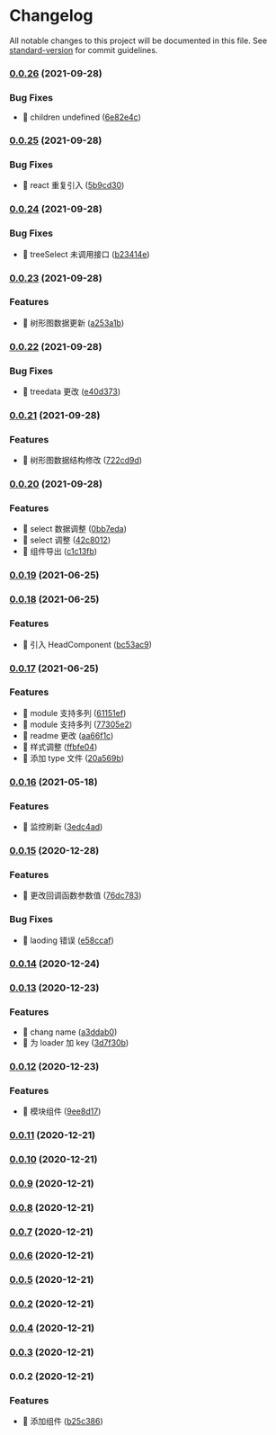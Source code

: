 # Changelog

All notable changes to this project will be documented in this file. See [standard-version](https://github.com/conventional-changelog/standard-version) for commit guidelines.

### [0.0.26](https://github.com/li-qiuli/epub-list/compare/v0.0.25...v0.0.26) (2021-09-28)

### Bug Fixes

- 🐛 children undefined ([6e82e4c](https://github.com/li-qiuli/epub-list/commit/6e82e4c4f703f73e5c20b7f059b8ea2ad1e46f42))

### [0.0.25](https://github.com/li-qiuli/epub-list/compare/v0.0.24...v0.0.25) (2021-09-28)

### Bug Fixes

- 🐛 react 重复引入 ([5b9cd30](https://github.com/li-qiuli/epub-list/commit/5b9cd30c59560cab76030fc709c1060fe5b9ad1f))

### [0.0.24](https://github.com/li-qiuli/epub-list/compare/v0.0.23...v0.0.24) (2021-09-28)

### Bug Fixes

- 🐛 treeSelect 未调用接口 ([b23414e](https://github.com/li-qiuli/epub-list/commit/b23414e2222a41a34ff0bf03e8aeb3f857074d2a))

### [0.0.23](https://github.com/li-qiuli/epub-list/compare/v0.0.22...v0.0.23) (2021-09-28)

### Features

- 🎸 树形图数据更新 ([a253a1b](https://github.com/li-qiuli/epub-list/commit/a253a1baf1d7be0dcc16160c12d2eda85216aed2))

### [0.0.22](https://github.com/li-qiuli/epub-list/compare/v0.0.21...v0.0.22) (2021-09-28)

### Bug Fixes

- 🐛 treedata 更改 ([e40d373](https://github.com/li-qiuli/epub-list/commit/e40d373ad77d2359e98d263b88baacc866308325))

### [0.0.21](https://github.com/li-qiuli/epub-list/compare/v0.0.20...v0.0.21) (2021-09-28)

### Features

- 🎸 树形图数据结构修改 ([722cd9d](https://github.com/li-qiuli/epub-list/commit/722cd9d7f3c9d83962ef33bc292ae544fb7f545d))

### [0.0.20](https://github.com/li-qiuli/epub-list/compare/v0.0.19...v0.0.20) (2021-09-28)

### Features

- 🎸 select 数据调整 ([0bb7eda](https://github.com/li-qiuli/epub-list/commit/0bb7edac8382c029610f2b219d1dba0bd7217107))
- 🎸 select 调整 ([42c8012](https://github.com/li-qiuli/epub-list/commit/42c8012b13dc4642161c6af997a16be31668e868))
- 🎸 组件导出 ([c1c13fb](https://github.com/li-qiuli/epub-list/commit/c1c13fbac265c7c1fe4455cecc437fbbcbaa766e))

### [0.0.19](https://github.com/li-qiuli/epub-list/compare/v0.0.18...v0.0.19) (2021-06-25)

### [0.0.18](https://github.com/li-qiuli/epub-list/compare/v0.0.17...v0.0.18) (2021-06-25)

### Features

- 🎸 引入 HeadComponent ([bc53ac9](https://github.com/li-qiuli/epub-list/commit/bc53ac916b5db78d080615e930b4e604fe593074))

### [0.0.17](https://github.com/li-qiuli/epub-list/compare/v0.0.16...v0.0.17) (2021-06-25)

### Features

- 🎸 module 支持多列 ([61151ef](https://github.com/li-qiuli/epub-list/commit/61151ef6d97d8a4fd85df02166fd54d9e0788a7e))
- 🎸 module 支持多列 ([77305e2](https://github.com/li-qiuli/epub-list/commit/77305e27bcd4582762d856439982d0eed6e4f78f))
- 🎸 readme 更改 ([aa66f1c](https://github.com/li-qiuli/epub-list/commit/aa66f1c701e5dd7c1b3ad8efd3a9048936028207))
- 🎸 样式调整 ([ffbfe04](https://github.com/li-qiuli/epub-list/commit/ffbfe046c027e090147efb622fee0fa7cf76a586))
- 🎸 添加 type 文件 ([20a569b](https://github.com/li-qiuli/epub-list/commit/20a569b8f5eb9c2197e5cf88b1840ad87c37bd5f))

### [0.0.16](https://github.com/li-qiuli/epub-list/compare/v0.0.15...v0.0.16) (2021-05-18)

### Features

- 🎸 监控刷新 ([3edc4ad](https://github.com/li-qiuli/epub-list/commit/3edc4ad54a3616cebb5843254f0925f633f44f5f))

### [0.0.15](https://github.com/li-qiuli/epub-list/compare/v0.0.14...v0.0.15) (2020-12-28)

### Features

- 🎸 更改回调函数参数值 ([76dc783](https://github.com/li-qiuli/epub-list/commit/76dc783f6259b32aefd906920a3222e996b0c905))

### Bug Fixes

- 🐛 laoding 错误 ([e58ccaf](https://github.com/li-qiuli/epub-list/commit/e58ccaf1a92c54aed9f97b0e14de5fcca40d243c))

### [0.0.14](https://github.com/li-qiuli/epub-list/compare/v0.0.13...v0.0.14) (2020-12-24)

### [0.0.13](https://github.com/li-qiuli/epub-list/compare/v0.0.12...v0.0.13) (2020-12-23)

### Features

- 🎸 chang name ([a3ddab0](https://github.com/li-qiuli/epub-list/commit/a3ddab08765b4a6b1ca6a06c0c8573cf8b010872))
- 🎸 为 loader 加 key ([3d7f30b](https://github.com/li-qiuli/epub-list/commit/3d7f30bb5f7ddc2a1d6d9725548eef4003c59bf9))

### [0.0.12](https://github.com/li-qiuli/epub-list/compare/v0.0.11...v0.0.12) (2020-12-23)

### Features

- 🎸 模块组件 ([9ee8d17](https://github.com/li-qiuli/epub-list/commit/9ee8d1719d84f776fc97782612e6e49efba8a34d))

### [0.0.11](https://github.com/li-qiuli/epub-list/compare/v0.0.10...v0.0.11) (2020-12-21)

### [0.0.10](https://github.com/li-qiuli/epub-list/compare/v0.0.9...v0.0.10) (2020-12-21)

### [0.0.9](https://github.com/li-qiuli/epub-list/compare/v0.0.8...v0.0.9) (2020-12-21)

### [0.0.8](https://github.com/li-qiuli/epub-list/compare/v0.0.7...v0.0.8) (2020-12-21)

### [0.0.7](https://github.com/li-qiuli/epub-list/compare/v0.0.6...v0.0.7) (2020-12-21)

### [0.0.6](https://github.com/li-qiuli/epub-list/compare/v0.0.5...v0.0.6) (2020-12-21)

### [0.0.5](https://github.com/li-qiuli/epub-list/compare/v0.0.4...v0.0.5) (2020-12-21)

### [0.0.2](https://github.com/li-qiuli/epub-list/compare/v0.0.4...v0.0.2) (2020-12-21)

### [0.0.4](https://github.com/li-qiuli/epub-list/compare/v0.0.3...v0.0.4) (2020-12-21)

### [0.0.3](https://github.com/li-qiuli/epub-list/compare/v0.0.2...v0.0.3) (2020-12-21)

### 0.0.2 (2020-12-21)

### Features

- 🎸 添加组件 ([b25c386](https://github.com/li-qiuli/epub-list/commit/b25c386523bc46ce773f3ac32f73c242aeb990fa))
